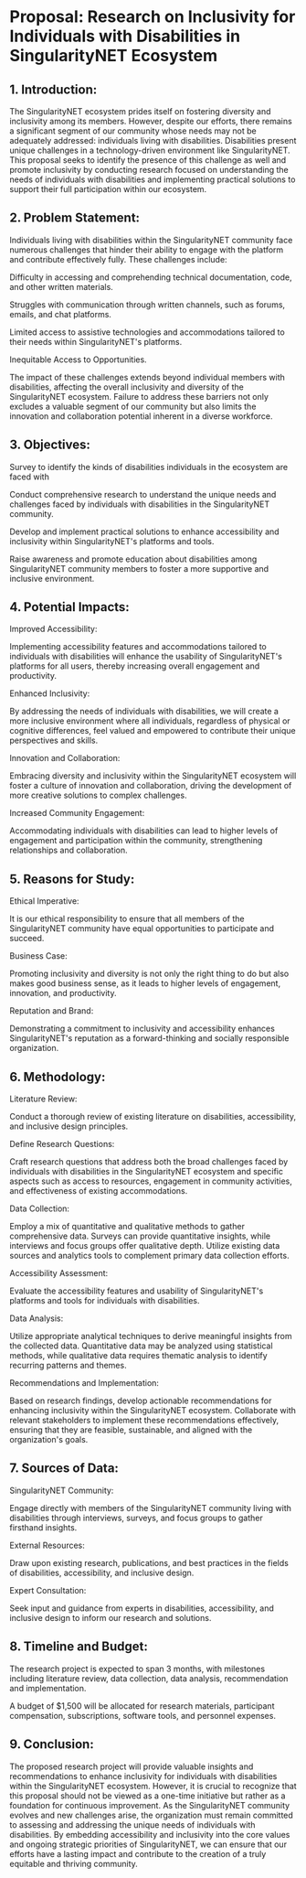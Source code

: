# Proposal: Research on Inclusivity for Individuals with Disabilities in SingularityNET Ecosystem



## 1. Introduction:

The SingularityNET ecosystem prides itself on fostering diversity and inclusivity among its members. However, despite our efforts, there remains a significant segment of our community whose needs may not be adequately addressed: individuals living with disabilities. Disabilities present unique challenges in a technology-driven environment like SingularityNET. This proposal seeks to identify the presence of this challenge as well and promote inclusivity by conducting research focused on understanding the needs of individuals with disabilities and implementing practical solutions to support their full participation within our ecosystem.



## 2. Problem Statement:

Individuals living with disabilities within the SingularityNET community face numerous challenges that hinder their ability to engage with the platform and contribute effectively fully. These challenges include:



Difficulty in accessing and comprehending technical documentation, code, and other written materials.

Struggles with communication through written channels, such as forums, emails, and chat platforms.

Limited access to assistive technologies and accommodations tailored to their needs within SingularityNET's platforms.

Inequitable Access to Opportunities.



The impact of these challenges extends beyond individual members with disabilities, affecting the overall inclusivity and diversity of the SingularityNET ecosystem. Failure to address these barriers not only excludes a valuable segment of our community but also limits the innovation and collaboration potential inherent in a diverse workforce.



## 3. Objectives:

Survey to identify the kinds of disabilities individuals in the ecosystem are faced with

Conduct comprehensive research to understand the unique needs and challenges faced by individuals with disabilities in the SingularityNET community.

Develop and implement practical solutions to enhance accessibility and inclusivity within SingularityNET's platforms and tools.

Raise awareness and promote education about disabilities among SingularityNET community members to foster a more supportive and inclusive environment.



## 4. Potential Impacts:

Improved Accessibility:

Implementing accessibility features and accommodations tailored to individuals with disabilities will enhance the usability of SingularityNET's platforms for all users, thereby increasing overall engagement and productivity.



Enhanced Inclusivity:

By addressing the needs of individuals with disabilities, we will create a more inclusive environment where all individuals, regardless of physical or cognitive differences, feel valued and empowered to contribute their unique perspectives and skills.



Innovation and Collaboration:

Embracing diversity and inclusivity within the SingularityNET ecosystem will foster a culture of innovation and collaboration, driving the development of more creative solutions to complex challenges.



Increased Community Engagement:

Accommodating individuals with disabilities can lead to higher levels of engagement and participation within the community, strengthening relationships and collaboration.



## 5. Reasons for Study:

Ethical Imperative:

It is our ethical responsibility to ensure that all members of the SingularityNET community have equal opportunities to participate and succeed.



Business Case:

Promoting inclusivity and diversity is not only the right thing to do but also makes good business sense, as it leads to higher levels of engagement, innovation, and productivity.



Reputation and Brand:

Demonstrating a commitment to inclusivity and accessibility enhances SingularityNET's reputation as a forward-thinking and socially responsible organization.



## 6. Methodology:

Literature Review:

Conduct a thorough review of existing literature on disabilities, accessibility, and inclusive design principles.



Define Research Questions:

Craft research questions that address both the broad challenges faced by individuals with disabilities in the SingularityNET ecosystem and specific aspects such as access to resources, engagement in community activities, and effectiveness of existing accommodations.



Data Collection:

Employ a mix of quantitative and qualitative methods to gather comprehensive data. Surveys can provide quantitative insights, while interviews and focus groups offer qualitative depth. Utilize existing data sources and analytics tools to complement primary data collection efforts.



Accessibility Assessment:

Evaluate the accessibility features and usability of SingularityNET's platforms and tools for individuals with disabilities.



Data Analysis:

Utilize appropriate analytical techniques to derive meaningful insights from the collected data. Quantitative data may be analyzed using statistical methods, while qualitative data requires thematic analysis to identify recurring patterns and themes.



Recommendations and Implementation:

Based on research findings, develop actionable recommendations for enhancing inclusivity within the SingularityNET ecosystem. Collaborate with relevant stakeholders to implement these recommendations effectively, ensuring that they are feasible, sustainable, and aligned with the organization's goals.



## 7. Sources of Data:

SingularityNET Community:

Engage directly with members of the SingularityNET community living with disabilities through interviews, surveys, and focus groups to gather firsthand insights.



External Resources:

Draw upon existing research, publications, and best practices in the fields of disabilities, accessibility, and inclusive design.



Expert Consultation:

Seek input and guidance from experts in disabilities, accessibility, and inclusive design to inform our research and solutions.



## 8. Timeline and Budget:

The research project is expected to span 3 months, with milestones including literature review, data collection, data analysis, recommendation and implementation.



A budget of $1,500 will be allocated for research materials, participant compensation, subscriptions, software tools, and personnel expenses.



## 9. Conclusion:

The proposed research project will provide valuable insights and recommendations to enhance inclusivity for individuals with disabilities within the SingularityNET ecosystem. However, it is crucial to recognize that this proposal should not be viewed as a one-time initiative but rather as a foundation for continuous improvement. As the SingularityNET community evolves and new challenges arise, the organization must remain committed to assessing and addressing the unique needs of individuals with disabilities. By embedding accessibility and inclusivity into the core values and ongoing strategic priorities of SingularityNET, we can ensure that our efforts have a lasting impact and contribute to the creation of a truly equitable and thriving community.



